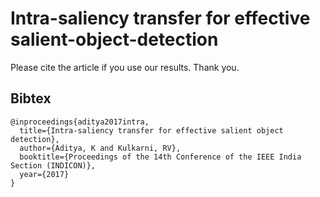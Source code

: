 # Intra-saliency transfer for effective salient-object-detection

Please cite the article if you use our results. Thank you.

## Bibtex
```
@inproceedings{aditya2017intra,
  title={Intra-saliency transfer for effective salient object detection},
  author={Aditya, K and Kulkarni, RV},
  booktitle={Proceedings of the 14th Conference of the IEEE India Section (INDICON)},
  year={2017}
}
```
